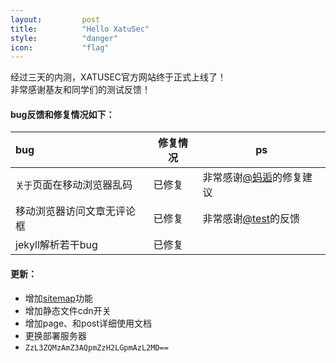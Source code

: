 ```yaml
---
layout:         post
title:          "Hello XatuSec"
style:          "danger"
icon:           "flag"
---
```


经过三天的内测，XATUSEC官方网站终于正式上线了！  
非常感谢基友和同学们的测试反馈！

#### bug反馈和修复情况如下：
<table class="table table-striped  ">
  <thead>
    <tr>
      <th style="text-align:left">bug</th>
      <th>修复情况</th>
      <th>ps</th>
    </tr>
  </thead>
  <tbody>
    <tr>
      <td style="text-align:left">
        <code>关于</code>页面在移动浏览器乱码</td>
      <td>已修复</td>
      <td>非常感谢<a href="http://ant.coding.io/" target="_blank">@蚂逅</a>的修复建议</td>
    </tr>
    <tr>
      <td style="text-align:left">移动浏览器访问文章无评论框</td>
      <td>已修复</td>
      <td>非常感谢<a href="http://www.xatusec.org/comment/" target="_blank">@test</a>的反馈</td>
    </tr>
    <tr>
      <td style="text-align:left">jekyll解析若干bug</td>
      <td>已修复</td>
      <td></td>
    </tr>
  </tbody>
</table>

#### 更新：
- 增加[sitemap](/sitemap.xml)功能
- 增加静态文件cdn开关
- 增加page、和post详细使用文档
- 更换部署服务器
- `ZzL3ZQMzAmZ3AQpmZzH2LGpmAzL2MD==`
